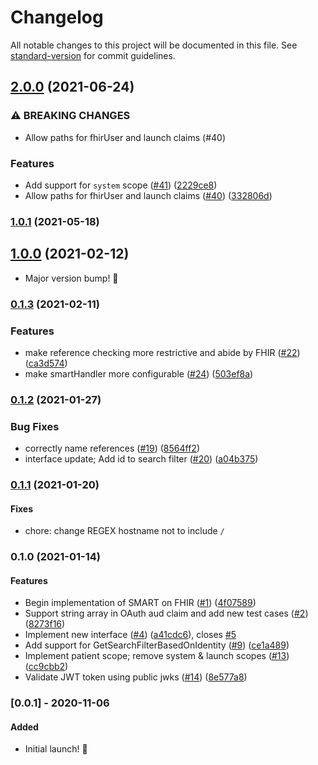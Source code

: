 # Changelog

All notable changes to this project will be documented in this file. See [standard-version](https://github.com/conventional-changelog/standard-version) for commit guidelines.

## [2.0.0](https://github.com/awslabs/fhir-works-on-aws-authz-smart/compare/v1.0.1...v2.0.0) (2021-06-24)


### ⚠ BREAKING CHANGES

* Allow paths for fhirUser and launch claims (#40)

### Features

* Add support for `system` scope ([#41](https://github.com/awslabs/fhir-works-on-aws-authz-smart/issues/41)) ([2229ce8](https://github.com/awslabs/fhir-works-on-aws-authz-smart/commit/2229ce8a7c3cc4398756628e8cff68c488db6a5c))
* Allow paths for fhirUser and launch claims ([#40](https://github.com/awslabs/fhir-works-on-aws-authz-smart/issues/40)) ([332806d](https://github.com/awslabs/fhir-works-on-aws-authz-smart/commit/332806dbeff80c929f36b01c699cf0dac65cea01))

### [1.0.1](https://github.com/awslabs/fhir-works-on-aws-authz-smart/compare/v1.0.0...v1.0.1) (2021-05-18)

## [1.0.0](https://github.com/awslabs/fhir-works-on-aws-authz-smart/compare/v0.1.3...v1.0.0) (2021-02-12)

- Major version bump! :rocket:

### [0.1.3](https://github.com/awslabs/fhir-works-on-aws-authz-smart/compare/v0.1.2...v0.1.3) (2021-02-11)


### Features

* make reference checking more restrictive and abide by FHIR ([#22](https://github.com/awslabs/fhir-works-on-aws-authz-smart/issues/22)) ([ca3d574](https://github.com/awslabs/fhir-works-on-aws-authz-smart/commit/ca3d5740bf1d229eb92ec4f5795dede96d1671ae))
* make smartHandler more configurable ([#24](https://github.com/awslabs/fhir-works-on-aws-authz-smart/issues/24)) ([503ef8a](https://github.com/awslabs/fhir-works-on-aws-authz-smart/commit/503ef8a3a34ad2b4e65765292273e341cb493b0a))

### [0.1.2](https://github.com/awslabs/fhir-works-on-aws-authz-smart/compare/v0.1.0...v0.1.2) (2021-01-27)


### Bug Fixes

* correctly name references ([#19](https://github.com/awslabs/fhir-works-on-aws-authz-smart/issues/19)) ([8564ff2](https://github.com/awslabs/fhir-works-on-aws-authz-smart/commit/8564ff2529c9fff9091b375c9c15e0df4ddfefcf))
* interface update; Add id to search filter ([#20](https://github.com/awslabs/fhir-works-on-aws-authz-smart/issues/20)) ([a04b375](https://github.com/awslabs/fhir-works-on-aws-authz-smart/commit/a04b375bcf43b5958baa846c533fb0c5ca62485e))

### [0.1.1](https://github.com/awslabs/fhir-works-on-aws-authz-smart/compare/v0.1.0...v0.1.1) (2021-01-20)

#### Fixes

* chore: change REGEX hostname not to include `/`

### 0.1.0 (2021-01-14)

#### Features

* Begin implementation of SMART on FHIR ([#1](https://github.com/awslabs/fhir-works-on-aws-authz-smart/issues/1)) ([4f07589](https://github.com/awslabs/fhir-works-on-aws-authz-smart/commit/4f075893da0b6a49a96acb054ea5fd21401c6046))
* Support string array in OAuth aud claim and add new test cases ([#2](https://github.com/awslabs/fhir-works-on-aws-authz-smart/issues/2)) ([8273f16](https://github.com/awslabs/fhir-works-on-aws-authz-smart/commit/8273f1624531488cf47c470b6918d6e58b2bbdec))
* Implement new interface ([#4](https://github.com/awslabs/fhir-works-on-aws-authz-smart/issues/4)) ([a41cdc6](https://github.com/awslabs/fhir-works-on-aws-authz-smart/commit/a41cdc681b60143fd6c4dd977789bb5ceaf51886)), closes [#5](https://github.com/awslabs/fhir-works-on-aws-authz-smart/issues/5)
* Add support for GetSearchFilterBasedOnIdentity ([#9](https://github.com/awslabs/fhir-works-on-aws-authz-smart/issues/9)) ([ce1a489](https://github.com/awslabs/fhir-works-on-aws-authz-smart/commit/ce1a48994146d20ab4efac633d3d4db5f14ec201))
* Implement patient scope; remove system & launch scopes ([#13](https://github.com/awslabs/fhir-works-on-aws-authz-smart/issues/13)) ([cc9cbb2](https://github.com/awslabs/fhir-works-on-aws-authz-smart/commit/cc9cbb24304e88dd777d1610c7da32cf389e42bf))
* Validate JWT token using public jwks ([#14](https://github.com/awslabs/fhir-works-on-aws-authz-smart/issues/14)) ([8e577a8](https://github.com/awslabs/fhir-works-on-aws-authz-smart/commit/8e577a83d0da907c8eb7401113283162b7525900))

### [0.0.1] - 2020-11-06

#### Added

- Initial launch! :rocket:
